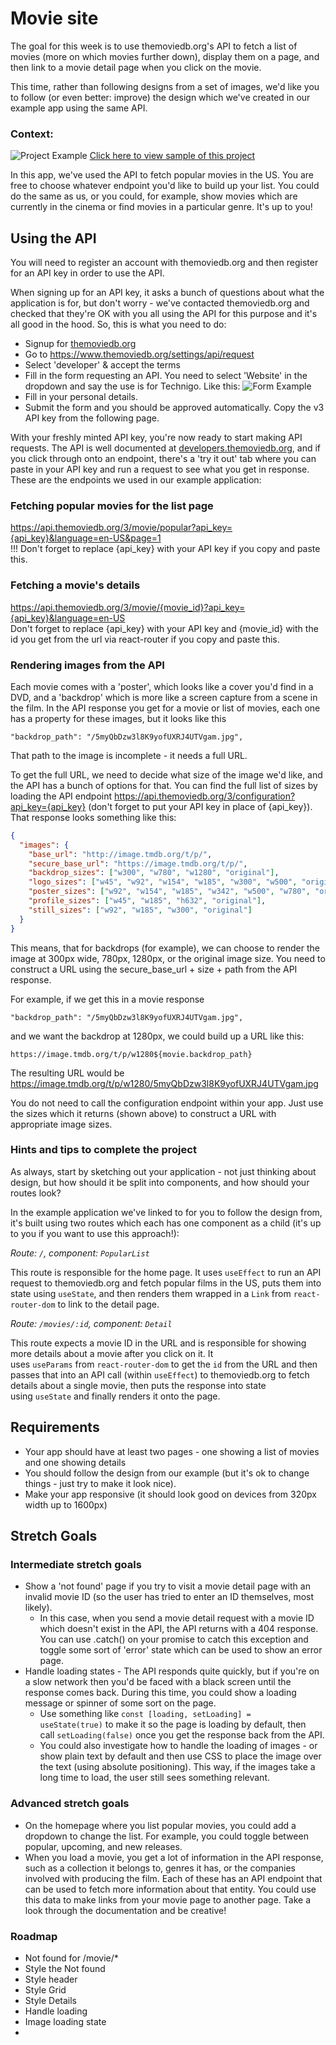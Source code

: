 # Movie site

The goal for this week is to use themoviedb.org's API to fetch a list of movies (more on which movies further down), display them on a page, and then link to a movie detail page when you click on the movie.

This time, rather than following designs from a set of images, we'd like you to follow (or even better: improve) the design which we've created in our example app using the same API.

### Context:

 <img src="/src/assets/finished-version.png" alt="Project Example">

   <a href="https://technigo-movies-project.netlify.com/">
    Click here to view sample of this project
  </a>

In this app, we've used the API to fetch popular movies in the US. You are free to choose whatever endpoint you'd like to build up your list. You could do the same as us, or you could, for example, show movies which are currently in the cinema or find movies in a particular genre. It's up to you!

## Using the API

You will need to register an account with themoviedb.org and then register for an API key in order to use the API.

When signing up for an API key, it asks a bunch of questions about what the application is for, but don't worry - we've contacted themoviedb.org and checked that they're OK with you all using the API for this purpose and it's all good in the hood. So, this is what you need to do:

- Signup for [themoviedb.org](https://www.themoviedb.org/account/signup)
- Go to https://www.themoviedb.org/settings/api/request
- Select 'developer' & accept the terms
- Fill in the form requesting an API. You need to select 'Website' in the dropdown and say the use is for Technigo. Like this:
  <img src="/src/assets/api-form-sample.png" alt="Form Example">
- Fill in your personal details.
- Submit the form and you should be approved automatically. Copy the v3 API key from the following page.

With your freshly minted API key, you're now ready to start making API requests. The API is well documented at [developers.themoviedb.org](https://developers.themoviedb.org/3), and if you click through onto an endpoint, there's a 'try it out' tab where you can paste in your API key and run a request to see what you get in response. These are the endpoints we used in our example application:

### Fetching popular movies for the list page

https://api.themoviedb.org/3/movie/popular?api_key={api_key}&language=en-US&page=1 <br />
!!! Don't forget to replace {api_key} with your API key if you copy and paste this.

### Fetching a movie's details

https://api.themoviedb.org/3/movie/{movie_id}?api_key={api_key}&language=en-US <br />
Don't forget to replace {api_key} with your API key and {movie_id} with the id you get from the url via react-router if you copy and paste this.

### Rendering images from the API

Each movie comes with a 'poster', which looks like a cover you'd find in a DVD, and a 'backdrop' which is more like a screen capture from a scene in the film. In the API response you get for a movie or list of movies, each one has a property for these images, but it looks like this

`"backdrop_path": "/5myQbDzw3l8K9yofUXRJ4UTVgam.jpg",`

That path to the image is incomplete - it needs a full URL.

To get the full URL, we need to decide what size of the image we'd like, and the API has a bunch of options for that. You can find the full list of sizes by loading the API endpoint https://api.themoviedb.org/3/configuration?api_key={api_key} (don't forget to put your API key in place of {api_key}). That response looks something like this:

```json
{
  "images": {
    "base_url": "http://image.tmdb.org/t/p/",
    "secure_base_url": "https://image.tmdb.org/t/p/",
    "backdrop_sizes": ["w300", "w780", "w1280", "original"],
    "logo_sizes": ["w45", "w92", "w154", "w185", "w300", "w500", "original"],
    "poster_sizes": ["w92", "w154", "w185", "w342", "w500", "w780", "original"],
    "profile_sizes": ["w45", "w185", "h632", "original"],
    "still_sizes": ["w92", "w185", "w300", "original"]
  }
}
```

This means, that for backdrops (for example), we can choose to render the image at 300px wide, 780px, 1280px, or the original image size. You need to construct a URL using the secure_base_url + size + path from the API response.

For example, if we get this in a movie response

`"backdrop_path": "/5myQbDzw3l8K9yofUXRJ4UTVgam.jpg",`

and we want the backdrop at 1280px, we could build up a URL like this:

`https://image.tmdb.org/t/p/w1280${movie.backdrop_path}`

The resulting URL would be https://image.tmdb.org/t/p/w1280/5myQbDzw3l8K9yofUXRJ4UTVgam.jpg

You do not need to call the configuration endpoint within your app. Just use the sizes which it returns (shown above) to construct a URL with appropriate image sizes.

### Hints and tips to complete the project

As always, start by sketching out your application - not just thinking about design, but how should it be split into components, and how should your routes look?

In the example application we've linked to for you to follow the design from, it's built using two routes which each has one component as a child (it's up to you if you want to use this approach!):

_Route: `/`, component: `PopularList`_

This route is responsible for the home page. It uses `useEffect` to run an API request to themoviedb.org and fetch popular films in the US, puts them into state using `useState`, and then renders them wrapped in a `Link` from `react-router-dom` to link to the detail page.

_Route: `/movies/:id`, component: `Detail`_

This route expects a movie ID in the URL and is responsible for showing more details about a movie after you click on it. It uses `useParams` from `react-router-dom` to get the `id` from the URL and then passes that into an API call (within `useEffect`) to themoviedb.org to fetch details about a single movie, then puts the response into state using `useState` and finally renders it onto the page.

## Requirements

- Your app should have at least two pages - one showing a list of movies and one showing details
- You should follow the design from our example (but it's ok to change things - just try to make it look nice).
- Make your app responsive (it should look good on devices from 320px width up to 1600px)


## Stretch Goals

### Intermediate stretch goals

- Show a 'not found' page if you try to visit a movie detail page with an invalid movie ID (so the user has tried to enter an ID themselves, most likely).
  - In this case, when you send a movie detail request with a movie ID which doesn't exist in the API, the API returns with a 404 response. You can use .catch() on your promise to catch this exception and toggle some sort of 'error' state which can be used to show an error page.
- Handle loading states - The API responds quite quickly, but if you're on a slow network then you'd be faced with a black screen until the response comes back. During this time, you could show a loading message or spinner of some sort on the page.
  - Use something like `const [loading, setLoading] = useState(true)` to make it so the page is loading by default, then call `setLoading(false)` once you get the response back from the API.
  - You could also investigate how to handle the loading of images - or show plain text by default and then use CSS to place the image over the text (using absolute positioning). This way, if the images take a long time to load, the user still sees something relevant.

### Advanced stretch goals
- On the homepage where you list popular movies, you could add a dropdown to change the list. For example, you could toggle between popular, upcoming, and new releases.
- When you load a movie, you get a lot of information in the API response, such as a collection it belongs to, genres it has, or the companies involved with producing the film. Each of these has an API endpoint that can be used to fetch more information about that entity. You could use this data to make links from your movie page to another page. Take a look through the documentation and be creative!

### Roadmap

- Not found for /movie/*
- Style the Not found
- Style header
- Style Grid
- Style Details
- Handle loading
- Image loading state
- 




